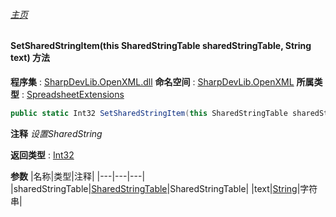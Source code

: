 ###### [主页](./Index.md "主页")
#### SetSharedStringItem(this SharedStringTable sharedStringTable, String text) 方法
**程序集** : [SharpDevLib.OpenXML.dll](./SharpDevLib.OpenXML.assembly.md "SharpDevLib.OpenXML.dll")
**命名空间** : [SharpDevLib.OpenXML](./SharpDevLib.OpenXML.namespace.md "SharpDevLib.OpenXML")
**所属类型** : [SpreadsheetExtensions](./SharpDevLib.OpenXML.SpreadsheetExtensions.md "SpreadsheetExtensions")
``` csharp
public static Int32 SetSharedStringItem(this SharedStringTable sharedStringTable, String text)
```
**注释**
*设置SharedString*

**返回类型** : [Int32](https://learn.microsoft.com/en-us/dotnet/api/system.int32 "Int32")

**参数**
|名称|类型|注释|
|---|---|---|
|sharedStringTable|[SharedStringTable](https://learn.microsoft.com/en-us/dotnet/api/documentformat.openxml.spreadsheet.sharedstringtable "SharedStringTable")|SharedStringTable|
|text|[String](https://learn.microsoft.com/en-us/dotnet/api/system.string "String")|字符串|

